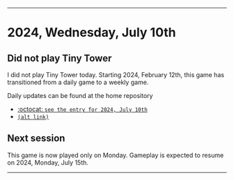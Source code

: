 
***

# 2024, Wednesday, July 10th

## Did not play Tiny Tower

<!-- TODO: For each weekly entry, make sure the date is correct. The day of the week should be modified in 4 places !-->

I did not play Tiny Tower today. Starting 2024, February 12th, this game has transitioned from a daily game to a weekly game.

Daily updates can be found at the home repository

- [:octocat: `see the entry for 2024, July 10th`](https://github.com/seanpm2001/SeansLifeArchive_Images_TinyTower/tree/master/tiny%20tower/2024/07_July/10/) 
- [`(alt link)`](/tiny%20tower/2024/07_July/10/)

## Next session

This game is now played only on Monday. Gameplay is expected to resume on 2024, Monday, July 15th.

***
